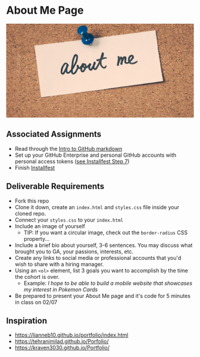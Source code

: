 # About Me Page
<p align="center"><img src="./about_me_banner.png" /></p>


## Associated Assignments
- Read through the [Intro to GitHub markdown](https://git.generalassemb.ly/SEIR-Mariposa/Git-Fundamentals/blob/main/2.%20Intro%20to%20GitHub.md)
- Set up your GitHub Enterprise and personal GitHub accounts with personal access tokens ([see Installfest Step 7](https://git.generalassemb.ly/SEIR-Mariposa/Intro-to-GA/tree/main/installfest#7-github-accounts))
- Finish [Installfest](https://git.generalassemb.ly/SEIR-Mariposa/Intro-to-GA/tree/main/installfest)


## Deliverable Requirements
- Fork this repo
- Clone it down, create an `index.html` and `styles.css` file inside your cloned repo.
- Connect your `styles.css` to your `index.html`
- Include an image of yourself
    - TIP: If you want a circular image, check out the `border-radius` CSS property...
- Include a brief bio about yourself, 3-6 sentences. You may discuss what brought you to GA, your passions, interests, etc.
- Create any links to social media or professional accounts that you'd wish to share with a hiring manager.
- Using an `<ol>` element, list 3 goals you want to accomplish by the time the cohort is over.
    - Example: *I hope to be able to build a mobile website that showcases my interest in Pokemon Cards*
- Be prepared to present your About Me page and it's code for 5 minutes in class on 02/07


## Inspiration
- https://lianneb10.github.io/portfolio/index.html
- https://tehranimilad.github.io/Porfolio/
- https://kraven3030.github.io/Portfolio/
